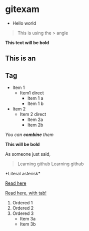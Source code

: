 # gitexam

- Hello world

> This is using the > angle 


**This text will be bold**


## This is an <h2> Tag


* Item 1
  * Item1 direct
    * Item 1 a
    * Item 1 b
* Item 2
  * Item 2 direct
    * Item 2a
    * Item 2b


*You can **combine** them*

__This will be bold__


As someone just said,
> Learning github
> Learning github


\*Literal asterisk\*

[Read here](https://guides.github.com/pdfs/markdown-cheatsheet-online.pdf)

<a href="https://guides.github.com/pdfs/markdown-cheatsheet-online.pdf" target="_blank">Read here, with tab!</a>



















1. Ordered 1
2. Ordered 2
3. Ordered 3
   * Item 3a
   * Item 3b



